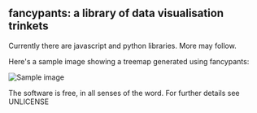 fancypants: a library of data visualisation trinkets
----------------------------------------------------

Currently there are javascript and python libraries. More may follow.

Here's a sample image showing a treemap generated using fancypants:

![Sample image](http://netcetera.org/images/fancypants-example.png)

The software is free, in all senses of the word. For further
details see UNLICENSE
